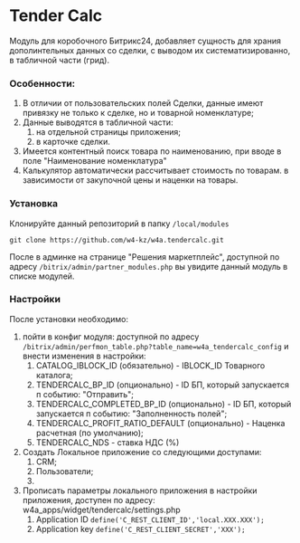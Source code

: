 # Tender Calc

Модуль для коробочного Битрикс24,
добавляет сущность для храния дополинтельных данных со сделки,
с выводом их систематизированно, в табличной части (грид).

### Особенности:
1. В отличии от пользовательских полей Сделки, данные имеют привязку не только к сделке, 
   но и товарной номенклатуре;
2. Данные выводятся в табличной части:
    1. на отдельной страницы приложения;
    2. в карточке сделки.
3. Имеется контентный поиск товара по наименованию, при вводе в поле "Наименование номенклатура"
4. Калькулятор автоматически рассчитывает стоимость по товарам. в зависимости от закупочной цены и наценки на товары.
### Установка

Клонируйте данный репозиторий в папку `/local/modules`

```
git clone https://github.com/w4-kz/w4a.tendercalc.git
```

После в админке на странице "Решения маркетплейс", 
доступной по адресу `/bitrix/admin/partner_modules.php` 
вы увидите данный модуль в списке модулей.

### Настройки

После установки необходимо:
1. пойти в конфиг модуля: 
   доступной по адресу `/bitrix/admin/perfmon_table.php?table_name=w4a_tendercalc_config` 
    и внести изменения в настройки:
    1. CATALOG_IBLOCK_ID (обязательно) - IBLOCK_ID Товарного каталога;
    2. TENDERCALC_BP_ID (опционально) - ID БП, который запускается п событию: "Отправить";
    3. TENDERCALC_COMPLETED_BP_ID (опционально) - ID БП, который запускается п событию: "Заполненность полей";
    4. TENDERCALC_PROFIT_RATIO_DEFAULT (опционально) - Наценка расчетная (по умолчанию);
    5. TENDERCALC_NDS - ставка НДС (%)
2. Создать Локальное приложение со следующими доступами:
    1. CRM;
    2. Пользователи;
    3. 
3. Прописать параметры локального приложения в настройки приложения,
   доступен по адресу: w4a_apps/widget/tendercalc/settings.php
   1. Application ID
   `define('C_REST_CLIENT_ID','local.XXX.XXX');`
   2. Application key
   `
   define('C_REST_CLIENT_SECRET','XXX');
   `